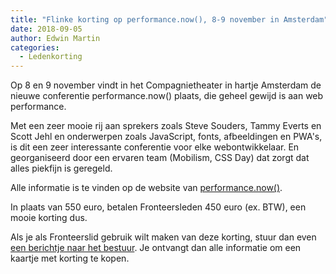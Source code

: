 ```yaml
---
title: "Flinke korting op performance.now(), 8-9 november in Amsterdam"
date: 2018-09-05
author: Edwin Martin
categories: 
  - Ledenkorting
---
```

Op 8 en 9 november vindt in het Compagnietheater in hartje Amsterdam de nieuwe conferentie performance.now() plaats, die geheel gewijd is aan web performance.

Met een zeer mooie rij aan sprekers zoals Steve Souders, Tammy Everts en Scott Jehl en onderwerpen zoals JavaScript, fonts, afbeeldingen en PWA's, is dit een zeer interessante conferentie voor elke webontwikkelaar. En georganiseerd door een ervaren team (Mobilism, CSS Day) dat zorgt dat alles piekfijn is geregeld.

Alle informatie is te vinden op de website van [performance.now()](https://perfnow.nl/).

In plaats van 550 euro, betalen Fronteersleden 450 euro (ex. BTW), een mooie korting dus.

Als je als Fronteerslid gebruik wilt maken van deze korting, stuur dan even [een berichtje naar het bestuur](https://fronteers.nl/contact). Je ontvangt dan alle informatie om een kaartje met korting te kopen.
